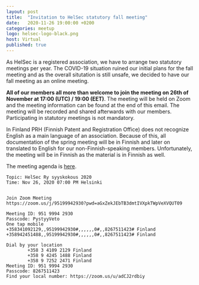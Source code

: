 ```yaml
---
layout: post
title:  "Invitation to HelSec statutory fall meeting"
date:   2020-11-26 19:00:00 +0200
categories: meetup
logo: helsec-logo-black.png
host: Virtual
published: true
---
```


As HelSec is a registered association, we have to arrange two statutory meetings per year. The COVID-19 situation ruined our initial plans for the fall meeting and as the overall situtation is still unsafe, we decided to have our fall meeting as an online meeting.

**All of our members all more than welcome to join the meeting on 26th of November at 17:00 (UTC) / 19:00 (EET)**. The meeting will be held on Zoom and the meeting information can be found at the end of this email. The meeting will be recorded and shared afterwards with our members. Participating in statutory meetings is not mandatory.

In Finland PRH (Finnish Patent and Registration Office) does not recognize English as a main language of an association. Because of this, all documentation of the spring meeting will be in Finnish and later on translated to English for our non-Finnish-speaking members. Unfortunately, the meeting will be in Finnish as the material is in Finnish as well.

The meeting agenda is [here](/assets/helsecry/2020-syyskokous/2020-fall-meeting-agenda.pdf).


    Topic: HelSec Ry syyskokous 2020
    Time: Nov 26, 2020 07:00 PM Helsinki
 
 
    Join Zoom Meeting
    https://zoom.us/j/95199942930?pwd=aGxZekJEbTB3dmtIVXpkTWpVeXVQUT09
    
    Meeting ID: 951 9994 2930
    Passcode: PystyyVeto
    One tap mobile
    +358341092129,,95199942930#,,,,,,0#,,8267511423# Finland
    +358942451488,,95199942930#,,,,,,0#,,8267511423# Finland
    
    Dial by your location
            +358 3 4109 2129 Finland
            +358 9 4245 1488 Finland
            +358 9 7252 2471 Finland
    Meeting ID: 951 9994 2930
    Passcode: 8267511423
    Find your local number: https://zoom.us/u/adCJ2rdbiy


